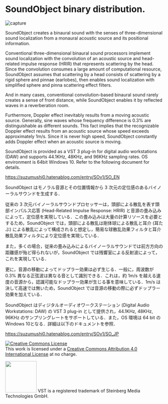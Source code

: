 # SoundObject binary distribution.

![capture](https://user-images.githubusercontent.com/67182469/133911672-d669112d-a3f8-46ad-8ef8-7a635655c145.PNG)

SoundObject creates a binaural sound with the senses of three-dimensional sound localization from a monaural acoustic source and its positional information.

Conventional three-dimensional binaural sound processors implement sound localization with the convolution of an acoustic source and head-related impulse response (HRIR) that represents scattering by the head. Since the convolution consumes a large amount of computational resource, SoundObject assumes that scattering by a head consists of scattering by a rigid sphere and pinnae (earlobes), then enables sound localization with simplified sphere and pinna scattering effect filters.

And in many cases, conventional convolution-based binaural sound rarely creates a sense of front distance, while SoundObject enables it by reflected waves in a reverberation room.

Furthermore, Doppler effect inevitably results from a moving acoustic source. Generally, sine waves whose frequency difference is 0.3% are distinguishable as different sounds. This fact implies that the recognizable Doppler effect results from an acoustic source whose speed exceeds approximately 1m/s. Since it is never high speed, SoundObject constantly adds Doppler effect when an acoustic source is moving.

SoundObject is provided as a VST 3 plug-in for digital audio workstations (DAW) and supports 44.1KHz, 48KHz, and 96KHz sampling rates. OS environment is 64bit Windows 10. Refer to the following document for details.

https://suzumushi0.hatenablog.com/entry/SOv1/SO_EN

SoundObject はモノラル音源とその位置情報から 3 次元の定位感のあるバイノーラルサウンドを生成する．

従来の 3 次元バイノーラルサウンドプロセッサーは，頭部による散乱を表す頭部インパルス応答 (Head-Related Impulse Response: HRIR) と音源の畳み込みによって，定位感を実現している．この畳み込みは大量の計算リソースを必要とするため，SoundObject では，頭部による散乱は剛体球による散乱と耳介 (耳たぶ) による散乱によって構成されると想定し，簡易な球散乱効果フィルタと耳介散乱効果フィルタにより定位感を実現している．

また，多くの場合，従来の畳み込みによるバイノーラルサウンドでは前方方向の距離感が殆ど得られないが，SoundObject では残響室による反射波によって，これを実現している．

更に，音源の移動によってドップラー効果は必ず生じる．一般に，周波数が 0.3% 異なる正弦波は異なる音として識別できる．これは，約 1m/s を越える速度の音源から，認識可能なドップラー効果が生じる事を意味している．1m/s は決して高速では無いため，SoundObject では音源の移動の際に必ずドップラー効果を加えている．

SoundObject はディジタルオーディオワークステーション (Digital Audio Workstations: DAW) の VST 3 plug-in として提供され，44.1KHz, 48KHz, 96KHz のサンプリングレートをサポートしている．また，OS 環境は 64 bit の Windows 10となる．詳細は以下のドキュメントを参照．

https://suzumushi0.hatenablog.com/entry/SOv1/SO_JP

<a rel="license" href="http://creativecommons.org/licenses/by/4.0/"><img alt="Creative Commons License" style="border-width:0" src="https://i.creativecommons.org/l/by/4.0/88x31.png" /></a><br />This work is licensed under a <a rel="license" href="http://creativecommons.org/licenses/by/4.0/">Creative Commons Attribution 4.0 International License</a> at no charge.

<img width="100" src="https://user-images.githubusercontent.com/67182469/130337395-b8ab38cd-e66e-4056-b441-49d33337410e.png">
VST is a registered trademark of Steinberg Media Technologies GmbH.
